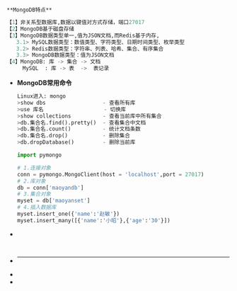 ```

**MongoDB特点**
```

```python
【1】非关系型数据库,数据以键值对方式存储，端口27017
【2】MongoDB基于磁盘存储
【3】MongoDB数据类型单一,值为JSON文档,而Redis基于内存,
   3.1> MySQL数据类型：数值类型、字符类型、日期时间类型、枚举类型
   3.2> Redis数据类型：字符串、列表、哈希、集合、有序集合
   3.3> MongoDB数据类型：值为JSON文档
【4】MongoDB: 库 -> 集合 -> 文档
     MySQL  : 库 -> 表  ->  表记录
```

- **MongoDB常用命令**

  ```python
  Linux进入: mongo
  >show dbs                  - 查看所有库
  >use 库名                   - 切换库
  >show collections          - 查看当前库中所有集合
  >db.集合名.find().pretty()  - 查看集合中文档
  >db.集合名.count()          - 统计文档条数
  >db.集合名.drop()           - 删除集合
  >db.dropDatabase()         - 删除当前库
  ```
  
  ```python
  import pymongo
  
  # 1.连接对象
  conn = pymongo.MongoClient(host = 'localhost',port = 27017)
  # 2.库对象
  db = conn['maoyandb']
  # 3.集合对象
  myset = db['maoyanset']
  # 4.插入数据库
  myset.insert_one({'name':'赵敏'})
  myset.insert_many([{'name':'小昭'},{'age':'30'}])
  ```
  
- 

  ```python
  
  ```

## 

- ****

  ```
  
  ```
  
- 


- 

  ```
  
  ```
  